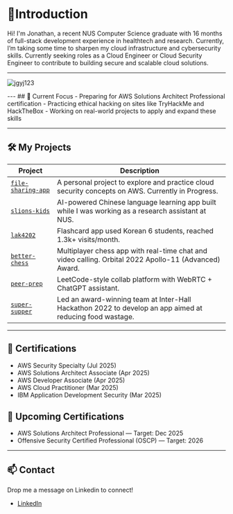 # 👋Introduction

Hi! I'm Jonathan, a recent NUS Computer Science graduate with 16 months of full-stack development experience in healthtech and research. Currently, I’m taking some time to sharpen my cloud infrastructure and cybersecurity skills. Currently seeking roles as a Cloud Engineer or Cloud Security Engineer to contribute to building secure and scalable cloud solutions.

---
<p align="left"> <img src="https://komarev.com/ghpvc/?username=jgyj123&label=Profile%20views&color=brightgreen&style=flat" alt="jgyj123" /> </p>
---
## 🔧 Current Focus
- Preparing for AWS Solutions Architect Professional certification
- Practicing ethical hacking on sites like TryHackMe and HackTheBox
- Working on real-world projects to apply and expand these skills

---

## 🛠️ My Projects

| Project | Description |
|--------|-------------|
| [`file-sharing-app`](https://github.com/jgyj123/file-sharing-app) | A personal project to explore and practice cloud security concepts on AWS. Currently in Progress. |
| [`slions-kids`](https://smcnus.comp.nus.edu.sg/video_page#SLIONS_KIDS-trailer) | AI-powered Chinese language learning app built while I was working as a research assistant at NUS. |
| [`lak4202`](https://github.com/jgyj123/lak4202) | Flashcard app used Korean 6 students, reached 1.3k+ visits/month. |
| [`better-chess`](https://github.com/jgyj123/better-chess) | Multiplayer chess app with real-time chat and video calling. Orbital 2022 Apollo-11 (Advanced) Award. |
| [`peer-prep`](https://github.com/jgyj123/peer-prep) | LeetCode-style collab platform with WebRTC + ChatGPT assistant. |
| [`super-supper`](https://devpost.com/software/super-supper) | Led an award-winning team at Inter-Hall Hackathon 2022 to develop an app aimed at reducing food wastage. |

---

## 📜 Certifications
- AWS Security Specialty  (Jul 2025)
- AWS Solutions Architect Associate  (Apr 2025)
- AWS Developer Associate  (Apr 2025)
- AWS Cloud Practitioner (Mar 2025) 
- IBM Application Development Security (Mar 2025)

## 🔭 Upcoming Certifications
- AWS Solutions Architect Professional — Target: Dec 2025
- Offensive Security Certified Professional (OSCP) — Target: 2026

---

## 📫 Contact
Drop me a message on Linkedin to connect!
- [LinkedIn](https://www.linkedin.com/in/jonathan-goh2/)  
